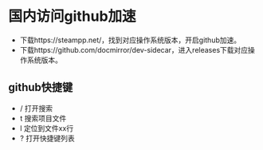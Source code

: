 # 国内访问github加速
- 下载https://steampp.net/，找到对应操作系统版本，开启github加速。
- 下载https://github.com/docmirror/dev-sidecar，进入releases下载对应操作系统版本。

## github快捷键
- / 打开搜索
- t 搜索项目文件
- l 定位到文件xx行
- ? 打开快捷键列表



